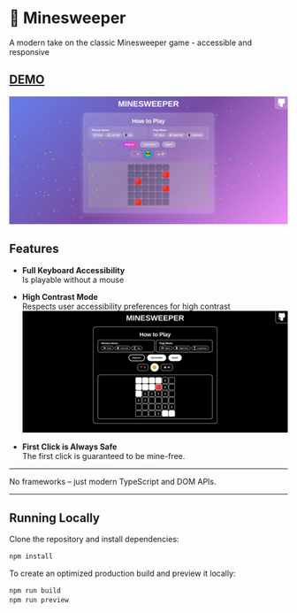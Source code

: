 # 🧨 Minesweeper

A modern take on the classic Minesweeper game - accessible and responsive

## [DEMO](https://vladshlianin.github.io/minesweeper/)

![Minesweeper game with confetti on win](images/win.png)

## Features

- **Full Keyboard Accessibility**  
  Is playable without a mouse

- **High Contrast Mode**  
  Respects user accessibility preferences for high contrast
  ![High contrast theme screenshot](images/contrast.png)

- **First Click is Always Safe**  
  The first click is guaranteed to be mine-free.
---

No frameworks – just modern TypeScript and DOM APIs.

---

## Running Locally

Clone the repository and install dependencies:

```bash
npm install
```

To create an optimized production build and preview it locally:

```bash
npm run build
npm run preview
```